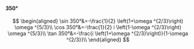 #### 350°

$$
\begin{aligned}
\sin 350°&=-\frac{1}{2} \left(1+\omega ^{2/3}\right) \omega ^{5/3}\\
\cos 350°&=-\frac{1}{2} i \left(1-\omega ^{2/3}\right) \omega ^{5/3}\\
\tan 350°&=-\frac{i \left(1+\omega ^{2/3}\right)}{1-\omega ^{2/3}}\\
\end{aligned}
$$

